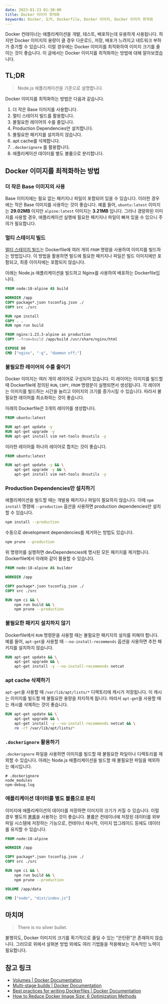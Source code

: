 ```yaml
---
date: 2023-01-23 01:30:00
title: Docker 이미지 최적화
keywords: Docker, 도커, Dockerfile, Docker 이미지, Docker 이미지 최적화
---
```


Docker 컨테이너는 애플리케이션을 개발, 테스트, 배포하는데 유용하게 사용됩니다.
하지만 Docker 이미지의 용량이 클 경우 다운로드, 저장, 배포가 느려지고 네트워크 부하가 증가할 수 있습니다.
이럴 경우에는 Docker 이미지를 최적화하여 이미지 크기를 줄이는 것이 좋습니다.
이 글에서는 Docker 이미지를 최적화하는 방법에 대해 알아보겠습니다.

## TL;DR

> Node.js 애플리케이션을 기준으로 설명합니다.

Docker 이미지를 최적화하는 방법은 다음과 같습니다.

1. 더 작은 Base 이미지를 사용합니다.
2. 멀티 스테이지 빌드를 활용합니다.
3. 불필요한 레이어의 수를 줄입니다.
4. Production Dependencies만 설치합니다.
5. 불필요한 패키지를 설치하지 않습니다.
6. apt cache를 삭제합니다.
7. `.dockerignore` 를 활용합니다.
8. 애플리케이션 데이터를 별도 볼륨으로 분리합니다.

## Docker 이미지를 최적화하는 방법

### 더 작은 Base 이미지의 사용

Base 이미지에는 필요 없는 패키지나 파일이 포함되어 있을 수 있습니다.
이러한 경우에는 작은 Base 이미지를 사용하는 것이 좋습니다.
예를 들어, `ubuntu:latest` 이미지는 **29.02MB** 이지만 `alpine:latest` 이미지는 **3.21MB** 입니다.
그러나 경량화된 이미지를 사용할 경우, 애플리케이션 실행에 필요한 패키지나 파일이 빠져 있을 수 있으니 주의가 필요합니다.

### 멀티 스테이지 빌드

[멀티 스테이지 빌드](https://docs.docker.com/build/building/multi-stage/)는 Dockerfile에 여러 개의 `FROM` 명령을 사용하여 이미지를 빌드하는 방법입니다.
이 방법을 활용하면 빌드에 필요한 패키지나 파일은 빌드 이미지에만 포함되고, 최종 이미지에는 포함되지 않습니다.

아래는 Node.js 애플리케이션을 빌드하고 Nginx를 사용하여 배포하는 Dockerfile입니다.

```dockerfile
FROM node:18-alpine AS build

WORKDIR /app
COPY package*.json tsconfig.json ./
COPY src ./src

RUN npm install
COPY . .
RUN npm run build

FROM nginx:1.23.3-alpine as production
COPY --from=build /app/build /usr/share/nginx/html

EXPOSE 80
CMD ["nginx", "-g", "daemon off;"]
```

### 불필요한 레이어의 수를 줄이기

Docker 이미지는 여러 개의 레이어로 구성되어 있습니다.
이 레이어는 이미지를 빌드할 때 Dockerfile에 정의된 `RUN`, `COPY`, `FROM` 명령문이 실행되면서 생성됩니다.
각 레이어는 이미지를 빌드하는 시간을 늘리고 이미지의 크기를 증가시킬 수 있습니다.
따라서 불필요한 레이어를 최소화하는 것이 좋습니다.

아래의 Dockerfile은 3개의 레이어를 생성합니다.

```dockerfile
FROM ubuntu:latest

RUN apt-get update -y
RUN apt-get upgrade -y
RUN apt-get install vim net-tools dnsutils -y
```

이러한 레이어를 하나의 레이어로 합치는 것이 좋습니다.

```dockerfile
FROM ubuntu:latest

RUN apt-get update -y && \
    apt-get upgrade -y && \
    apt-get install vim net-tools dnsutils -y
```

### Production Dependencies만 설치하기

애플리케이션을 빌드할 때는 개발용 패키지나 파일이 필요하지 않습니다.
이때 `npm install` 명령에 `--production` 옵션을 사용하면 production dependencies만 설치할 수 있습니다.

```bash
npm install --production
```

수동으로 development dependencies를 제거하는 방법도 있습니다.

```bash
npm prune --production
```

위 명령어를 실행하면 devDependencies에 명시된 모든 패키지를 제거합니다.
Dockerfile에서 아래와 같이 활용할 수 있습니다.

```dockerfile
FROM node:18-alpine AS builder

WORKDIR /app

COPY package*.json tsconfig.json ./
COPY src ./src

RUN npm ci && \
    npm run build && \
    npm prune --production
```

### 불필요한 패키지 설치하지 않기

Dockerfile에서 `RUN` 명령문을 사용할 때는 불필요한 패키지의 설치를 피해야 합니다.
예를 들어, `apt-get`을 사용할 때 `--no-install-recommends` 옵션을 사용하면 추천 패키지를 설치하지 않습니다.

```dockerfile
RUN apt-get update && \
    apt-get upgrade && \
    apt-get install -y --no-install-recommends netcat
```

### apt cache 삭제하기

`apt-get`을 사용할 때 `/var/lib/apt/lists/*` 디렉토리에 캐시가 저장됩니다.
이 캐시는 이미지를 빌드할 때 불필요한 용량을 차지하게 됩니다.
따라서 `apt-get`을 사용할 때는 캐시를 삭제하는 것이 좋습니다.

```dockerfile
RUN apt-get update && \
    apt-get upgrade && \
    apt-get install -y --no-install-recommends netcat && \
    rm -rf /var/lib/apt/lists/*
```

### `.dockerignore` 활용하기

`.dockerignore` 파일을 사용하면 이미지를 빌드할 때 불필요한 파일이나 디렉토리를 제외할 수 있습니다.
아래는 Node.js 애플리케이션을 빌드할 때 불필요한 파일을 제외하는 예시입니다.

```dockerignore
# .dockerignore
node_modules
npm-debug.log
```

### 애플리케이션 데이터를 별도 볼륨으로 분리

이미지에 애플리케이션의 데이터를 저장하면 이미지의 크기가 커질 수 있습니다.
이럴 경우 별도의 [볼륨](https://docs.docker.com/storage/volumes/)을 사용하는 것이 좋습니다.
볼륨은 컨테이너에 저장된 데이터를 외부 파일 시스템에 저장하는 기능으로, 컨테이너 재시작, 이미지 업그레이드 등에도 데이터를 유지할 수 있습니다.

```dockerfile
FROM node:18-alpine

WORKDIR /app

COPY package*.json tsconfig.json ./
COPY src ./src

RUN npm ci && \
    npm run build && \
    npm prune --production

VOLUME /app/data

CMD ["node", "dist/index.js"]
```

## 마치며

> There is no silver bullet.

불행히도, Docker 이미지의 크기를 획기적으로 줄일 수 있는 "은탄환"은 존재하지 않습니다.
그러므로 위에서 살펴본 방법 외에도 여러 기법들을 적용해보는 지속적인 노력이 필요합니다.

## 참고 링크

- [Volumes | Docker Documentation](https://docs.docker.com/engine/reference/builder/#volume)
- [Multi-stage builds | Docker Documentation](https://docs.docker.com/develop/develop-images/multistage-build/)
- [Best practices for writing Dockerfiles | Docker Documentation](https://docs.docker.com/develop/develop-images/dockerfile_best-practices/)
- [How to Reduce Docker Image Size: 6 Optimization Methods](https://devopscube.com/reduce-docker-image-size/)
